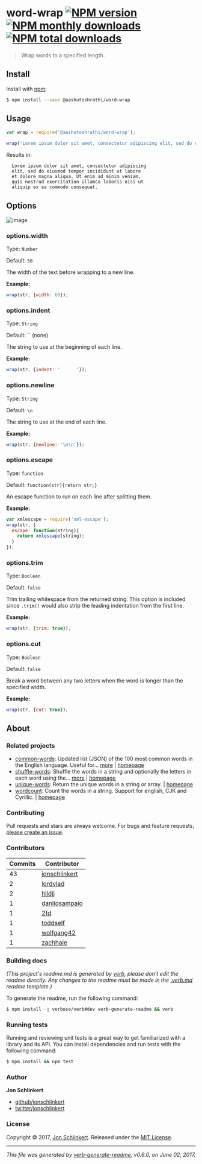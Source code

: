 # word-wrap [![NPM version](https://img.shields.io/npm/v/%40aashutoshrathi/word-wrap.svg?style=flat)](https://www.npmjs.com/package/%40aashutoshrathi/word-wrap) [![NPM monthly downloads](https://img.shields.io/npm/dm/%40aashutoshrathi/word-wrap.svg?style=flat)](https://npmjs.org/package/%40aashutoshrathi/word-wrap) [![NPM total downloads](https://img.shields.io/npm/dt/%40aashutoshrathi/word-wrap.svg?style=flat)](https://npmjs.org/package/%40aashutoshrathi/word-wrap)

> Wrap words to a specified length.

## Install

Install with [npm](https://www.npmjs.com/):

```sh
$ npm install --save @aashutoshrathi/word-wrap

```

## Usage

```js
var wrap = require('@aashutoshrathi/word-wrap');

wrap('Lorem ipsum dolor sit amet, consectetur adipiscing elit, sed do eiusmod tempor incididunt ut labore et dolore magna aliqua. Ut enim ad minim veniam, quis nostrud exercitation ullamco laboris nisi ut aliquip ex ea commodo consequat.');
```

Results in:

```
  Lorem ipsum dolor sit amet, consectetur adipiscing
  elit, sed do eiusmod tempor incididunt ut labore
  et dolore magna aliqua. Ut enim ad minim veniam,
  quis nostrud exercitation ullamco laboris nisi ut
  aliquip ex ea commodo consequat.
```

## Options

![image](https://cloud.githubusercontent.com/assets/383994/6543728/7a381c08-c4f6-11e4-8b7d-b6ba197569c9.png)

### options.width

Type: `Number`

Default: `50`

The width of the text before wrapping to a new line.

**Example:**

```js
wrap(str, {width: 60});
```

### options.indent

Type: `String`

Default: `` (none)

The string to use at the beginning of each line.

**Example:**

```js
wrap(str, {indent: '      '});
```

### options.newline

Type: `String`

Default: `\n`

The string to use at the end of each line.

**Example:**

```js
wrap(str, {newline: '\n\n'});
```

### options.escape

Type: `function`

Default: `function(str){return str;}`

An escape function to run on each line after splitting them.

**Example:**

```js
var xmlescape = require('xml-escape');
wrap(str, {
  escape: function(string){
    return xmlescape(string);
  }
});
```

### options.trim

Type: `Boolean`

Default: `false`

Trim trailing whitespace from the returned string. This option is included since `.trim()` would also strip the leading indentation from the first line.

**Example:**

```js
wrap(str, {trim: true});
```

### options.cut

Type: `Boolean`

Default: `false`

Break a word between any two letters when the word is longer than the specified width.

**Example:**

```js
wrap(str, {cut: true});
```

## About

### Related projects

* [common-words](https://www.npmjs.com/package/common-words): Updated list (JSON) of the 100 most common words in the English language. Useful for… [more](https://github.com/jonschlinkert/common-words) | [homepage](https://github.com/jonschlinkert/common-words "Updated list (JSON) of the 100 most common words in the English language. Useful for excluding these words from arrays.")
* [shuffle-words](https://www.npmjs.com/package/shuffle-words): Shuffle the words in a string and optionally the letters in each word using the… [more](https://github.com/jonschlinkert/shuffle-words) | [homepage](https://github.com/jonschlinkert/shuffle-words "Shuffle the words in a string and optionally the letters in each word using the Fisher-Yates algorithm. Useful for creating test fixtures, benchmarking samples, etc.")
* [unique-words](https://www.npmjs.com/package/unique-words): Return the unique words in a string or array. | [homepage](https://github.com/jonschlinkert/unique-words "Return the unique words in a string or array.")
* [wordcount](https://www.npmjs.com/package/wordcount): Count the words in a string. Support for english, CJK and Cyrillic. | [homepage](https://github.com/jonschlinkert/wordcount "Count the words in a string. Support for english, CJK and Cyrillic.")

### Contributing

Pull requests and stars are always welcome. For bugs and feature requests, [please create an issue](../../issues/new).

### Contributors

| **Commits** | **Contributor** | 
| --- | --- |
| 43 | [jonschlinkert](https://github.com/jonschlinkert) |
| 2 | [lordvlad](https://github.com/lordvlad) |
| 2 | [hildjj](https://github.com/hildjj) |
| 1 | [danilosampaio](https://github.com/danilosampaio) |
| 1 | [2fd](https://github.com/2fd) |
| 1 | [toddself](https://github.com/toddself) |
| 1 | [wolfgang42](https://github.com/wolfgang42) |
| 1 | [zachhale](https://github.com/zachhale) |

### Building docs

_(This project's readme.md is generated by [verb](https://github.com/verbose/verb-generate-readme), please don't edit the readme directly. Any changes to the readme must be made in the [.verb.md](.verb.md) readme template.)_

To generate the readme, run the following command:

```sh
$ npm install -g verbose/verb#dev verb-generate-readme && verb
```

### Running tests

Running and reviewing unit tests is a great way to get familiarized with a library and its API. You can install dependencies and run tests with the following command:

```sh
$ npm install && npm test
```

### Author

**Jon Schlinkert**

* [github/jonschlinkert](https://github.com/jonschlinkert)
* [twitter/jonschlinkert](https://twitter.com/jonschlinkert)

### License

Copyright © 2017, [Jon Schlinkert](https://github.com/jonschlinkert).
Released under the [MIT License](LICENSE).

***

_This file was generated by [verb-generate-readme](https://github.com/verbose/verb-generate-readme), v0.6.0, on June 02, 2017._
